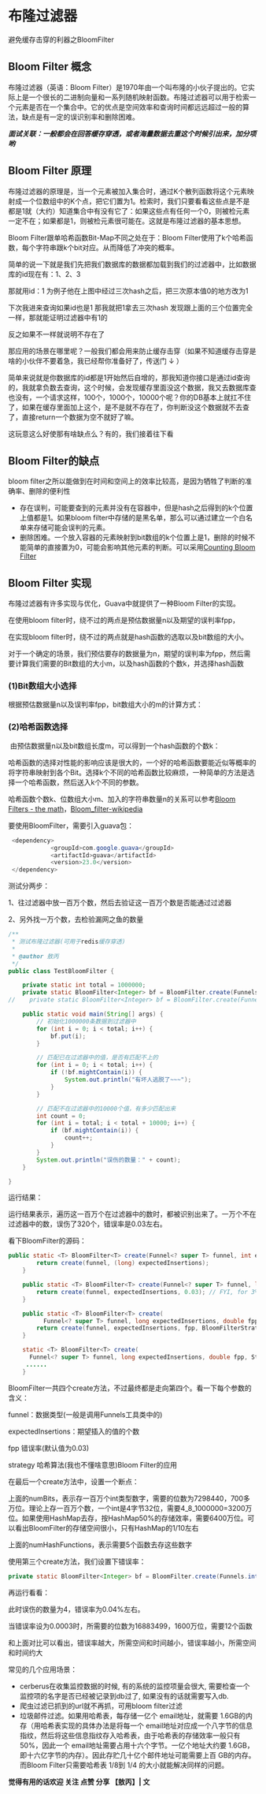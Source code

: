 # 布隆过滤器

避免缓存击穿的利器之BloomFilter

## Bloom Filter 概念

布隆过滤器（英语：Bloom Filter）是1970年由一个叫布隆的小伙子提出的。它实际上是一个很长的二进制向量和一系列随机映射函数。布隆过滤器可以用于检索一个元素是否在一个集合中。它的优点是空间效率和查询时间都远远超过一般的算法，缺点是有一定的误识别率和删除困难。

_**面试关联：一般都会在回答缓存穿透，或者海量数据去重这个时候引出来，加分项哟**_

## Bloom Filter 原理

布隆过滤器的原理是，当一个元素被加入集合时，通过K个散列函数将这个元素映射成一个位数组中的K个点，把它们置为1。检索时，我们只要看看这些点是不是都是1就（大约）知道集合中有没有它了：如果这些点有任何一个0，则被检元素一定不在；如果都是1，则被检元素很可能在。这就是布隆过滤器的基本思想。

Bloom Filter跟单哈希函数Bit-Map不同之处在于：Bloom Filter使用了k个哈希函数，每个字符串跟k个bit对应。从而降低了冲突的概率。

简单的说一下就是我们先把我们数据库的数据都加载到我们的过滤器中，比如数据库的id现在有：1、2、3

那就用id：1 为例子他在上图中经过三次hash之后，把三次原本值0的地方改为1

下次我进来查询如果id也是1 那我就把1拿去三次hash 发现跟上面的三个位置完全一样，那就能证明过滤器中有1的

反之如果不一样就说明不存在了

那应用的场景在哪里呢？一般我们都会用来防止缓存击穿（如果不知道缓存击穿是啥的小伙伴不要着急，我已经帮你准备好了，传送门 ↓ ）

简单来说就是你数据库的id都是1开始然后自增的，那我知道你接口是通过id查询的，我就拿负数去查询，这个时候，会发现缓存里面没这个数据，我又去数据库查也没有，一个请求这样，100个，1000个，10000个呢？你的DB基本上就扛不住了，如果在缓存里面加上这个，是不是就不存在了，你判断没这个数据就不去查了，直接return一个数据为空不就好了嘛。

这玩意这么好使那有啥缺点么？有的，我们接着往下看

## Bloom Filter的缺点

bloom filter之所以能做到在时间和空间上的效率比较高，是因为牺牲了判断的准确率、删除的便利性

* 存在误判，可能要查到的元素并没有在容器中，但是hash之后得到的k个位置上值都是1。如果bloom filter中存储的是黑名单，那么可以通过建立一个白名单来存储可能会误判的元素。
* 删除困难。一个放入容器的元素映射到bit数组的k个位置上是1，删除的时候不能简单的直接置为0，可能会影响其他元素的判断。可以采用[Counting Bloom Filter](http://wiki.corp.qunar.com/confluence/download/attachments/199003276/US9740797.pdf?version=1&modificationDate=1526538500000&api=v2)

## Bloom Filter 实现

布隆过滤器有许多实现与优化，Guava中就提供了一种Bloom Filter的实现。

在使用bloom filter时，绕不过的两点是预估数据量n以及期望的误判率fpp，

在实现bloom filter时，绕不过的两点就是hash函数的选取以及bit数组的大小。

对于一个确定的场景，我们预估要存的数据量为n，期望的误判率为fpp，然后需要计算我们需要的Bit数组的大小m，以及hash函数的个数k，并选择hash函数

### \(1\)Bit数组大小选择

根据预估数据量n以及误判率fpp，bit数组大小的m的计算方式：

### \(2\)哈希函数选择

​ 由预估数据量n以及bit数组长度m，可以得到一个hash函数的个数k：

​ 哈希函数的选择对性能的影响应该是很大的，一个好的哈希函数要能近似等概率的将字符串映射到各个Bit。选择k个不同的哈希函数比较麻烦，一种简单的方法是选择一个哈希函数，然后送入k个不同的参数。

哈希函数个数k、位数组大小m、加入的字符串数量n的关系可以参考[Bloom Filters - the math](http://pages.cs.wisc.edu/~cao/papers/summary-cache/node8.html)，[Bloom\_filter-wikipedia](https://en.wikipedia.org/wiki/Bloom_filter)

要使用BloomFilter，需要引入guava包：

```java
 <dependency>
            <groupId>com.google.guava</groupId>
            <artifactId>guava</artifactId>
            <version>23.0</version>
 </dependency>
```

测试分两步：

1、往过滤器中放一百万个数，然后去验证这一百万个数是否能通过过滤器

2、另外找一万个数，去检验漏网之鱼的数量

```java
/**
 * 测试布隆过滤器(可用于redis缓存穿透)
 * 
 * @author 敖丙
 */
public class TestBloomFilter {

    private static int total = 1000000;
    private static BloomFilter<Integer> bf = BloomFilter.create(Funnels.integerFunnel(), total);
//    private static BloomFilter<Integer> bf = BloomFilter.create(Funnels.integerFunnel(), total, 0.001);

    public static void main(String[] args) {
        // 初始化1000000条数据到过滤器中
        for (int i = 0; i < total; i++) {
            bf.put(i);
        }

        // 匹配已在过滤器中的值，是否有匹配不上的
        for (int i = 0; i < total; i++) {
            if (!bf.mightContain(i)) {
                System.out.println("有坏人逃脱了~~~");
            }
        }

        // 匹配不在过滤器中的10000个值，有多少匹配出来
        int count = 0;
        for (int i = total; i < total + 10000; i++) {
            if (bf.mightContain(i)) {
                count++;
            }
        }
        System.out.println("误伤的数量：" + count);
    }

}
```

运行结果：

运行结果表示，遍历这一百万个在过滤器中的数时，都被识别出来了。一万个不在过滤器中的数，误伤了320个，错误率是0.03左右。

看下BloomFilter的源码：

```java
public static <T> BloomFilter<T> create(Funnel<? super T> funnel, int expectedInsertions) {
        return create(funnel, (long) expectedInsertions);
    }  

    public static <T> BloomFilter<T> create(Funnel<? super T> funnel, long expectedInsertions) {
        return create(funnel, expectedInsertions, 0.03); // FYI, for 3%, we always get 5 hash functions
    }

    public static <T> BloomFilter<T> create(
          Funnel<? super T> funnel, long expectedInsertions, double fpp) {
        return create(funnel, expectedInsertions, fpp, BloomFilterStrategies.MURMUR128_MITZ_64);
    }

    static <T> BloomFilter<T> create(
      Funnel<? super T> funnel, long expectedInsertions, double fpp, Strategy strategy) {
     ......
    }
```

BloomFilter一共四个create方法，不过最终都是走向第四个。看一下每个参数的含义：

funnel：数据类型\(一般是调用Funnels工具类中的\)

expectedInsertions：期望插入的值的个数

fpp 错误率\(默认值为0.03\)

strategy 哈希算法\(我也不懂啥意思\)Bloom Filter的应用

在最后一个create方法中，设置一个断点：



上面的numBits，表示存一百万个int类型数字，需要的位数为7298440，700多万位。理论上存一百万个数，一个int是4字节32位，需要4_8_1000000=3200万位。如果使用HashMap去存，按HashMap50%的存储效率，需要6400万位。可以看出BloomFilter的存储空间很小，只有HashMap的1/10左右

上面的numHashFunctions，表示需要5个函数去存这些数字

使用第三个create方法，我们设置下错误率：

```java
private static BloomFilter<Integer> bf = BloomFilter.create(Funnels.integerFunnel(), total, 0.0003);
```

再运行看看：

此时误伤的数量为4，错误率为0.04%左右。

当错误率设为0.0003时，所需要的位数为16883499，1600万位，需要12个函数

和上面对比可以看出，错误率越大，所需空间和时间越小，错误率越小，所需空间和时间约大

常见的几个应用场景：

* cerberus在收集监控数据的时候, 有的系统的监控项量会很大, 需要检查一个监控项的名字是否已经被记录到db过了, 如果没有的话就需要写入db.
* 爬虫过滤已抓到的url就不再抓，可用bloom filter过滤
* 垃圾邮件过滤。如果用哈希表，每存储一亿个 email地址，就需要 1.6GB的内存（用哈希表实现的具体办法是将每一个 email地址对应成一个八字节的信息指纹，然后将这些信息指纹存入哈希表，由于哈希表的存储效率一般只有 50%，因此一个 email地址需要占用十六个字节。一亿个地址大约要 1.6GB，即十六亿字节的内存）。因此存贮几十亿个邮件地址可能需要上百 GB的内存。而Bloom Filter只需要哈希表 1/8到 1/4 的大小就能解决同样的问题。

**觉得有用的话欢迎 关注 点赞 分享 【敖丙】\| 文**

